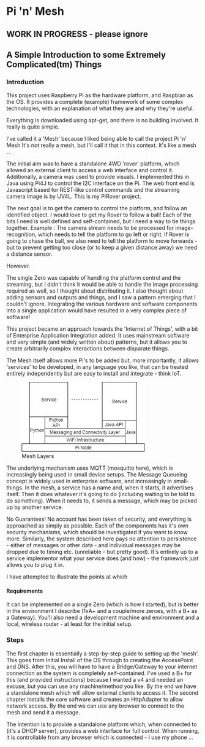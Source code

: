 # Pi 'n' Mesh
## **WORK IN PROGRESS - please ignore**
## A Simple Introduction to some Extremely Complicated(tm) Things
### Introduction
This project uses Raspberry Pi as the hardware platform, and Raspbian as the OS.
It provides a complete (example) framework of some complex technologies, with an explanation 
of what they are and why they're useful.

Everything is downloaded using apt-get, and there is no building involved. It really is quite
simple.

I've called it a 'Mesh' because I liked being able to call the project Pi 'n' Mesh
It's not really a mesh, but I'll call it that in this context. It's like a mesh ...

The initial aim was to have a standalone 4WD 'rover' platform, which allowed an external 
client to access a web interface and control it. Additionally, a camera 
was used to provide visuals. I implemented this in Java using Pi4J to control the I2C 
interface on the Pi. The web front end is Javascript based for REST-like control commands 
and the streaming camera image is by UV4L. This is my PiRover project.

The next goal is to get the camera to control the platform, and follow an identified 
object. I would love to get my Rover to follow a ball!
Each of the bits I need is well defined and self-contained, but I need a way 
to tie things together.
Example : The camera stream needs to be processed for image-recognition, which needs 
to tell the platform to go left or right. If Rover is going to chase the ball, we also 
need to tell the platform to move forwards - but to prevent getting too close (or 
to keep a given distance away) we need a distance sensor.

However.

The single Zero was capable of handling the platform control and the streaming, but I 
didn't think it would be able to handle the image processing required as well, so I 
thought about distributing it.
I also thought about adding sensors and outputs and things, and I saw a pattern 
emerging that I couldn't ignore.
Integrating the various hardware and software components into a single application would 
have resulted in a very complex piece of software!

This project became an approach towards the 'Internet of Things', with a bit of Enterprise 
Application Integration added. It uses mainstream software and very simple (and widely 
written about) patterns, but it allows you to create arbitrarily complex interactions 
between disparate things.
 




The Mesh itself allows more Pi's to be added but, more importantly, it allows 'services' to be 
developed, in any language you like, that can be treated entirely independently but are easy to
install and integrate - think IoT.

<figure>
    <img src="images/MeshLayers.png"
        alt="MeshLayers">
    <figcaption>Mesh Layers</figcaption>
</figure>

The underlying mechanism uses MQTT (mosquitto here), which is increasingly being used in small device setups.
The Message Queueing concept is widely used in enterprise software, and increasingly in small-things. 
In the mesh, a service has a name and, when it starts, it advertises itself. Then it does whatever it's going 
to do (including waiting to be told to do something). When it needs to, it sends a message, which 
may be picked up by another service. 

No Guarantees!
No account has been taken of security, and everything is approached as simply as possible.
Each of the components has it's own security mechanisms, which should be investigated if you want 
to know more.
Similarly, the system described here pays no attention to persistence - either of messages or other
data - and individual messages may be dropped due to timing etc. (unreliable - but pretty good).
It's entirely up to a service implementor what your service does (and how) - the framework just allows you 
to plug it in.

I have attempted to illustrate the points at which 


#### Requirements
It can be implemented on a single Zero (which is how I started), but is better in the environment 
I describe (1xA+ and a couple/more zeroes, with a B+ as a Gateway).
You'll also need a development machine and environment and a local, wireless router - at least 
for the initial setup.

### Steps
The first chapter is essentially a step-by-step guide to setting up the 'mesh'.
This goes from Initial Install of the OS through to creating the AccessPoint and DNS. After this,
you will have to have a Bridge/Gateway to your internet connection as the system is completely 
self-contained. I've used a B+ for this (and provided instructions) because I wanted a v4 and 
needed an excuse, but you can use any machine/method you like.
By the end we have a standalone mesh which will allow external clients to access it.
The second chapter installs the core software and creates an HttpAdapter to allow network access.
By the end we can use any browser to connect to the mesh and send it a message.


The intention is to provide a standalone platform which, when connected to (it's a DHCP server),
provides a web interface for full control.
When running, it is controllable from any browser which is connected - I use my phone ...


